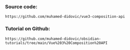 ### Source code:
```  
https://github.com/muhamed-didovic/vue3-composition-api  
```  
  
### Tutorial on Github:  
```  
https://github.com/muhamed-didovic/obsidian-tutorials/tree/main/Vue%203%20Composition%20API
```